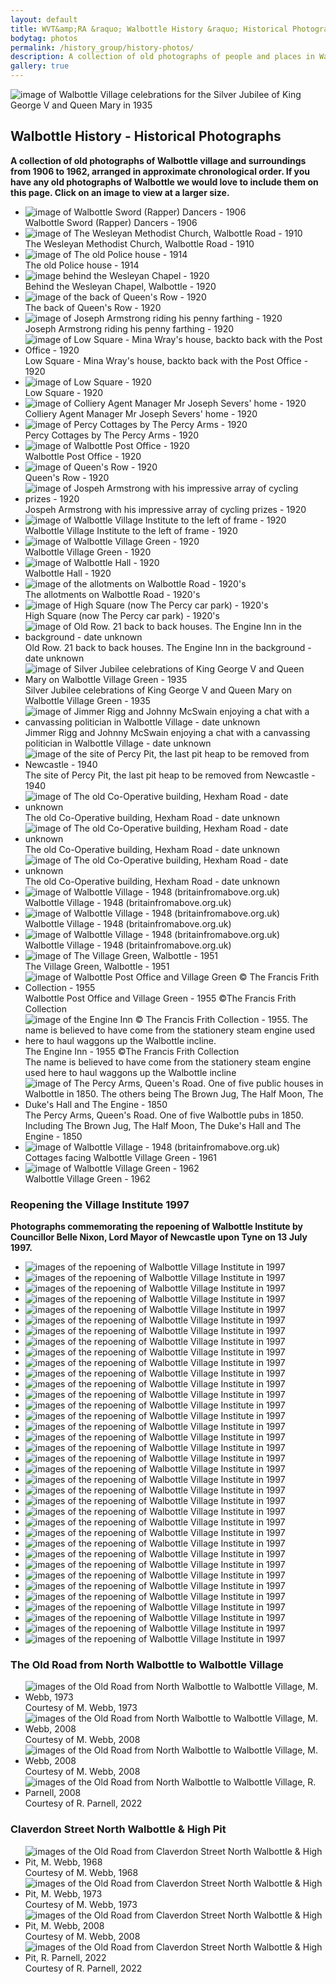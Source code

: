 ```yaml
---
layout: default
title: WVT&amp;RA &raquo; Walbottle History &raquo; Historical Photographs
bodytag: photos
permalink: /history_group/history-photos/
description: A collection of old photographs of people and places in Walbottle village and surroundings from 1906 to 1962, arranged in approximate chronological order.
gallery: true
---
```

<div class="container-fluid">
	<div class="row">
		<div class="mastImg">
			<img src="images/masthead-historyPhotos.jpg" class="img-responsive" alt="image of Walbottle Village celebrations for the Silver Jubilee of King George V and Queen Mary in 1935"/>
		</div>
	</div>
</div>
<div class="container-fluid historyBG"> <!-- container-fluid -->
	<div class="row"> <!-- row -->
		<div class="col-sm-1 col-xs-0"></div>
		<div class="col-sm-10 col-xs-12 mainPanel">
			<div class="row"> <!-- row -->
				<div class="col-xs-12">
			  		<h2>Walbottle History - Historical Photographs</h2>
			  		<p><strong>A collection of old photographs of Walbottle village and surroundings from 1906 to 1962, arranged in approximate chronological order. If you have any old photographs of Walbottle we would love to include them on this page. Click on an image to view at a larger size.</strong></p>
<!-- feature slider -->
 <div class="demo hasActive section">
                    	<ul id="imageGallery-photos" class="gallery list-unstyled">
							<li data-thumb="images/history/rapperDancers-1906.jpg" data-src="images/history/rapperDancers-1906.jpg"><img src="images/history/rapperDancers-1906.jpg" alt="image of Walbottle Sword (Rapper) Dancers - 1906" /><br>
	<caption>Walbottle Sword (Rapper) Dancers - 1906</caption></li>
							<li data-thumb="images/history/h-img01.jpg" data-src="images/history/h-img01.jpg"><img src="images/history/h-img01.jpg" alt="image of The Wesleyan Methodist Church, Walbottle Road - 1910" /><br>
	<caption>The Wesleyan Methodist Church, Walbottle Road - 1910</caption></li>
							<li data-thumb="images/history/policeHouse-1914.jpg" data-src="images/history/policeHouse-1914.jpg"><img src="images/history/policeHouse-1914.jpg" alt="image of The old Police house - 1914" /><br>
	<caption>The old Police house - 1914</caption></li>
							<li data-thumb="images/history/Behind-the-Weslyan-Chapel-2048x1572.jpg" data-src="images/history/Behind-the-Weslyan-Chapel-2048x1572.jpg"><img src="images/history/Behind-the-Weslyan-Chapel-2048x1572.jpg" alt="image behind the Wesleyan Chapel - 1920" /><br>
	<caption>Behind the Wesleyan Chapel, Walbottle - 1920</caption></li>
							<li data-thumb="images/history/Back-of-Queens-Row-2048x1625.jpg" data-src="images/history/Back-of-Queens-Row-2048x1625.jpg"><img src="images/history/Back-of-Queens-Row-2048x1625.jpg" alt="image of the back of Queen's Row - 1920" /><br>
	<caption>The back of Queen's Row - 1920</caption></li>
							<li data-thumb="images/history/JNPG5423.jpg" data-src="images/history/JNPG5423.jpg"><img src="images/history/JNPG5423.jpg" alt="image of Joseph Armstrong riding his penny farthing - 1920" /><br>
	<caption>Joseph Armstrong riding his penny farthing - 1920</caption></li>
							<li data-thumb="images/history/Low-Square-Mina-Wrays-house-back-to-back-with-Post-Office.jpg" data-src="images/history/Low-Square-Mina-Wrays-house-back-to-back-with-Post-Office.jpg"><img src="images/history/Low-Square-Mina-Wrays-house-back-to-back-with-Post-Office.jpg" alt="image of Low Square - Mina Wray's house, backto back with the Post Office - 1920" /><br>
	<caption>Low Square - Mina Wray's house, backto back with the Post Office - 1920</caption></li>
							<li data-thumb="images/history/Low-Square-2048x1644.jpg" data-src="images/history/Low-Square-2048x1644.jpg"><img src="images/history/Low-Square-2048x1644.jpg" alt="image of Low Square - 1920" /><br>
	<caption>Low Square - 1920</caption></li>
							<li data-thumb="images/history/Mr-Severs-residence-scaled.bk.jpg" data-src="images/history/Mr-Severs-residence-scaled.bk.jpg"><img src="images/history/Mr-Severs-residence-scaled.bk.jpg" alt="image of Colliery Agent Manager Mr Joseph Severs' home - 1920" /><br>
	<caption>Colliery Agent Manager Mr Joseph Severs' home - 1920</caption></li>
							<li data-thumb="images/history/Percy-Cottages-by-The-Percy-Arms-scaled.jpg" data-src="images/history/Percy-Cottages-by-The-Percy-Arms-scaled.jpg"><img src="images/history/Percy-Cottages-by-The-Percy-Arms-scaled.jpg" alt="image of Percy Cottages by The Percy Arms - 1920" /><br>
	<caption>Percy Cottages by The Percy Arms - 1920</caption></li>
							<li data-thumb="images/history/Post-Office.jpg" data-src="images/history/Post-Office.jpg"><img src="images/history/Post-Office.jpg" alt="image of Walbottle Post Office - 1920" /><br>
	<caption>Walbottle Post Office - 1920</caption></li>
							<li data-thumb="images/history/Queens-Row.jpg" data-src="images/history/Queens-Row.jpg"><img src="images/history/Queens-Row.jpg" alt="image of Queen's Row - 1920" /><br>
	<caption>Queen's Row - 1920</caption></li>
							<li data-thumb="images/armstrong-01.jpg" data-src="images/armstrong-01.jpg"><img src="images/armstrong-01.jpg" alt="image of Jospeh Armstrong with his impressive array of cycling prizes - 1920" /><br>
	<caption>Jospeh Armstrong with his impressive array of cycling prizes - 1920</caption></li>
							<li data-thumb="images/history/wvi-1920.jpg" data-src="images/history/wvi-1920.jpg"><img src="images/history/wvi-1920.jpg" alt="image of Walbottle Village Institute to the left of frame - 1920" /><br>
	<caption>Walbottle Village Institute to the left of frame - 1920</caption></li>
							<li data-thumb="images/history/villageGreen-1920.jpg" data-src="images/history/villageGreen-1920.jpg"><img src="images/history/villageGreen-1920.jpg" alt="image of Walbottle Village Green - 1920" /><br>
	<caption>Walbottle Village Green - 1920</caption></li>
							<li data-thumb="images/history/Walbottle-Hall-scaled.jpg" data-src="images/history/Walbottle-Hall-scaled.jpg"><img src="images/history/Walbottle-Hall-scaled.jpg" alt="image of Walbottle Hall - 1920" /><br>
	<caption>Walbottle Hall - 1920</caption></li>
							<li data-thumb="images/history/The-allotmments-on-Walbottle-road.jpg" data-src="images/history/The-allotmments-on-Walbottle-road.jpg"><img src="images/history/The-allotmments-on-Walbottle-road.jpg" alt="image of the allotments on Walbottle Road - 1920's" /><br>
	<caption>The allotments on Walbottle Road - 1920's</caption></li>
							<li data-thumb="images/history/IMG_5071.jpg" data-src="images/history/IMG_5071.jpg"><img src="images/history/IMG_5071.jpg" alt="image of High Square (now The Percy car park) - 1920's" /><br>
	<caption>High Square (now The Percy car park) - 1920's</caption></li>
							<li data-thumb="images/history/oldrow.jpg" data-src="images/history/oldrow.jpg"><img src="images/history/oldrow.jpg" alt="image of Old Row. 21 back to back houses. The Engine Inn in the background - date unknown" /><br>
	<caption>Old Row. 21 back to back houses. The Engine Inn in the background - date unknown</caption></li>
							<li data-thumb="images/history/Silver-Jubilee-King-George-V-1936.jpg" data-src="images/history/Silver-Jubilee-King-George-V-1936.jpg"><img src="images/history/Silver-Jubilee-King-George-V-1936.jpg" alt="image of Silver Jubilee celebrations of King George V and Queen Mary on Walbottle Village Green - 1935" /><br>
	<caption>Silver Jubilee celebrations of King George V and Queen Mary on Walbottle Village Green - 1935</caption></li>
							<li data-thumb="images/history/Johnny-McSwain-scaled.jpg" data-src="images/history/Johnny-McSwain-scaled.jpg"><img src="images/history/Johnny-McSwain-scaled.jpg" alt="image of Jimmer Rigg and Johnny McSwain enjoying a chat with a canvassing politician in Walbottle Village - date unknown" /><br>
	<caption>Jimmer Rigg and Johnny McSwain enjoying a chat with a canvassing politician in Walbottle Village - date unknown</caption></li>
							<li data-thumb="images/history/percypit.jpg" data-src="images/history/percypit.jpg"><img src="images/history/percypit.jpg" alt="image of the site of Percy Pit, the last pit heap to be removed from Newcastle - 1940" /><br>
	<caption>The site of Percy Pit, the last pit heap to be removed from Newcastle - 1940</caption></li>
							<li data-thumb="images/history/The-old-Co-Op-building.jpg" data-src="images/history/The-old-Co-Op-building.jpg"><img src="images/history/The-old-Co-Op-building.jpg" alt="image of The old Co-Operative building, Hexham Road - date unknown" /><br>
	<caption>The old Co-Operative building, Hexham Road - date unknown</caption></li>
							<li data-thumb="images/history/The-old-co-op-building-3.jpg" data-src="images/history/The-old-co-op-building-3.jpg"><img src="images/history/The-old-co-op-building-3.jpg" alt="image of The old Co-Operative building, Hexham Road - date unknown" /><br>
	<caption>The old Co-Operative building, Hexham Road - date unknown</caption></li>
							<li data-thumb="images/history/The-old-co-op-building-2.jpg" data-src="images/history/The-Old-Co-op-building-2.jpg"><img src="images/history/The-old-co-op-building-2.jpg" alt="image of The old Co-Operative building, Hexham Road - date unknown" /><br>
	<caption>The old Co-Operative building, Hexham Road - date unknown</caption></li>
							<li data-thumb="images/history/h-img04.jpg" data-src="images/history/h-img04.jpg"><img src="images/history/h-img04.jpg" alt="image of Walbottle Village - 1948 (britainfromabove.org.uk)" /><br>
	<caption>Walbottle Village - 1948 (britainfromabove.org.uk)</caption></li>
							<li data-thumb="images/history/h-img05.jpg" data-src="images/history/h-img05.jpg"><img src="images/history/h-img05.jpg" alt="image of Walbottle Village - 1948 (britainfromabove.org.uk)" /><br>
	<caption>Walbottle Village - 1948 (britainfromabove.org.uk)</caption></li>
							<li data-thumb="images/history/h-img06.jpg" data-src="images/history/h-img06.jpg"><img src="images/history/h-img06.jpg" alt="image of Walbottle Village - 1948 (britainfromabove.org.uk)" /><br>
	<caption>Walbottle Village - 1948 (britainfromabove.org.uk)</caption></li>
							<li data-thumb="images/history/h-img02.jpg" data-src="images/history/h-img02.jpg"><img src="images/history/h-img02.jpg" alt="image of The Village Green, Walbottle - 1951" /><br>
	<caption>The Village Green, Walbottle - 1951</caption></li>
							<li data-thumb="images/history/walbottle-postoffice-1955.jpg" data-src="images/history/walbottle-postoffice-1955.jpg"><img src="images/history/walbottle-postoffice-1955.jpg" alt="image of Walbottle Post Office and Village Green &copy; The Francis Frith Collection - 1955" /><br>
	<caption>Walbottle Post Office and Village Green - 1955 &copy;The Francis Frith Collection</caption></li>
							<li data-thumb="images/history/engineInn-1955.jpg" data-src="images/history/engineInn-1955.jpg"><img src="images/history/engineInn-1955.jpg" alt="image of the Engine Inn &copy; The Francis Frith Collection - 1955. The name is believed to have come from the stationery steam engine used here to haul waggons up the Walbottle incline." /><br>
	<caption>The Engine Inn - 1955 &copy;The Francis Frith Collection<br>
	The name is believed to have come from the stationery steam engine used here to haul waggons up the Walbottle incline</caption></li>
							<li data-thumb="images/history/The-Percy-looking-up-Queens-Drive.jpg" data-src="images/history/The-Percy-looking-up-Queens-Drive.jpg"><img src="images/history/The-Percy-looking-up-Queens-Drive.jpg" alt="image of The Percy Arms, Queen's Road. One of five public houses in Walbottle in 1850. The others being The Brown Jug, The Half Moon, The Duke's Hall and The Engine - 1850" /><br>
	<caption>The Percy Arms, Queen's Road. One of five Walbottle pubs in 1850.<br>
	Including The Brown Jug, The Half Moon, The Duke's Hall and The Engine - 1850</caption></li>
							<li data-thumb="images/history/h-img03.jpg" data-src="images/history/h-img03.jpg"><img src="images/history/h-img03.jpg" alt="image of Walbottle Village - 1948 (britainfromabove.org.uk)" /><br>
	<caption>Cottages facing Walbottle Village Green - 1961</caption></li>
							<li data-thumb="images/history/villageGreen-1962.jpg" data-src="images/history/villageGreen-1962.jpg"><img src="images/history/villageGreen-1962.jpg" alt="image of Walbottle Village Green - 1962" /><br>
	<caption>Walbottle Village Green - 1962</caption></li>
						</ul>
					</div>
					<div class="col-xs-12">
						<h3>Reopening the Village Institute 1997</h3>
			  			<p><strong>Photographs commemorating the repoening of Walbottle Institute by Councillor Belle Nixon, Lord Mayor of Newcastle upon Tyne on 13 July 1997.</strong></p>
						<!-- feature slider -->
						<div class="demo hasActive">
                        	<ul id="imageGallery-photos2" class="gallery list-unstyled">
                            	<li data-thumb="images/WVI-Opening/institute-re-opening-1997-(1).jpg" data-src="images/WVI-Opening/institute-re-opening-1997-(1).jpg"><img src="images/WVI-Opening/institute-re-opening-1997-(1).jpg" alt="images of the repoening of Walbottle Village Institute in 1997" class="img-responsive"  /></li>
								<li data-thumb="images/WVI-Opening/institute-re-opening-1997-(2).jpg" data-src="images/WVI-Opening/institute-re-opening-1997-(2).jpg"><img src="images/WVI-Opening/institute-re-opening-1997-(2).jpg" alt="images of the repoening of Walbottle Village Institute in 1997" class="img-responsive"  /></li>
								<li data-thumb="images/WVI-Opening/institute-re-opening-1997-(3).jpg" data-src="images/WVI-Opening/institute-re-opening-1997-(3).jpg"><img src="images/WVI-Opening/institute-re-opening-1997-(3).jpg" alt="images of the repoening of Walbottle Village Institute in 1997" class="img-responsive"  /></li>
								<li data-thumb="images/WVI-Opening/institute-re-opening-1997-(4).jpg" data-src="images/WVI-Opening/institute-re-opening-1997-(4).jpg"><img src="images/WVI-Opening/institute-re-opening-1997-(4).jpg" alt="images of the repoening of Walbottle Village Institute in 1997" class="img-responsive"  /></li>
								<li data-thumb="images/WVI-Opening/institute-re-opening-1997-(5).jpg" data-src="images/WVI-Opening/institute-re-opening-1997-(5).jpg"><img src="images/WVI-Opening/institute-re-opening-1997-(5).jpg" alt="images of the repoening of Walbottle Village Institute in 1997" /></li>
								<li data-thumb="images/WVI-Opening/institute-re-opening-1997-(6).jpg" data-src="images/WVI-Opening/institute-re-opening-1997-(6).jpg"><img src="images/WVI-Opening/institute-re-opening-1997-(6).jpg" alt="images of the repoening of Walbottle Village Institute in 1997" /></li>
								<li data-thumb="images/WVI-Opening/institute-re-opening-1997-(7).jpg" data-src="images/WVI-Opening/institute-re-opening-1997-(7).jpg"><img src="images/WVI-Opening/institute-re-opening-1997-(7).jpg" alt="images of the repoening of Walbottle Village Institute in 1997" /></li>
								<li data-thumb="images/WVI-Opening/institute-re-opening-1997-(8).jpg" data-src="images/WVI-Opening/institute-re-opening-1997-(8).jpg"><img src="images/WVI-Opening/institute-re-opening-1997-(8).jpg" alt="images of the repoening of Walbottle Village Institute in 1997" /></li>
								<li data-thumb="images/WVI-Opening/institute-re-opening-1997-(9).jpg" data-src="images/WVI-Opening/institute-re-opening-1997-(9).jpg"><img src="images/WVI-Opening/institute-re-opening-1997-(9).jpg" alt="images of the repoening of Walbottle Village Institute in 1997" /></li>
								<li data-thumb="images/WVI-Opening/institute-re-opening-1997-(10).jpg" data-src="images/WVI-Opening/institute-re-opening-1997-(10).jpg"><img src="images/WVI-Opening/institute-re-opening-1997-(10).jpg" alt="images of the repoening of Walbottle Village Institute in 1997" /></li>
								<li data-thumb="images/WVI-Opening/institute-re-opening-1997-(11).jpg" data-src="images/WVI-Opening/institute-re-opening-1997-(11).jpg"><img src="images/WVI-Opening/institute-re-opening-1997-(11).jpg" alt="images of the repoening of Walbottle Village Institute in 1997" /></li>
								<li data-thumb="images/WVI-Opening/institute-re-opening-1997-(12).jpg" data-src="images/WVI-Opening/institute-re-opening-1997-(12).jpg"><img src="images/WVI-Opening/institute-re-opening-1997-(12).jpg" alt="images of the repoening of Walbottle Village Institute in 1997" /></li>
								<li data-thumb="images/WVI-Opening/institute-re-opening-1997-(13).jpg" data-src="images/WVI-Opening/institute-re-opening-1997-(13).jpg"><img src="images/WVI-Opening/institute-re-opening-1997-(13).jpg" alt="images of the repoening of Walbottle Village Institute in 1997" /></li>
								<li data-thumb="images/WVI-Opening/institute-re-opening-1997-(14).jpg" data-src="images/WVI-Opening/institute-re-opening-1997-(14).jpg"><img src="images/WVI-Opening/institute-re-opening-1997-(14).jpg" alt="images of the repoening of Walbottle Village Institute in 1997" /></li>
								<li data-thumb="images/WVI-Opening/institute-re-opening-1997-(15).jpg" data-src="images/WVI-Opening/institute-re-opening-1997-(15).jpg"><img src="images/WVI-Opening/institute-re-opening-1997-(15).jpg" alt="images of the repoening of Walbottle Village Institute in 1997" /></li>
								<li data-thumb="images/WVI-Opening/institute-re-opening-1997-(16).jpg" data-src="images/WVI-Opening/institute-re-opening-1997-(16).jpg"><img src="images/WVI-Opening/institute-re-opening-1997-(16).jpg" alt="images of the repoening of Walbottle Village Institute in 1997" /></li>
								<li data-thumb="images/WVI-Opening/institute-re-opening-1997-(17).jpg" data-src="images/WVI-Opening/institute-re-opening-1997-(17).jpg"><img src="images/WVI-Opening/institute-re-opening-1997-(17).jpg" alt="images of the repoening of Walbottle Village Institute in 1997" /></li>
								<li data-thumb="images/WVI-Opening/institute-re-opening-1997-(18).jpg" data-src="images/WVI-Opening/institute-re-opening-1997-(18).jpg"><img src="images/WVI-Opening/institute-re-opening-1997-(18).jpg" alt="images of the repoening of Walbottle Village Institute in 1997" /></li>
								<li data-thumb="images/WVI-Opening/institute-re-opening-1997-(19).jpg" data-src="images/WVI-Opening/institute-re-opening-1997-(19).jpg"><img src="images/WVI-Opening/institute-re-opening-1997-(19).jpg" alt="images of the repoening of Walbottle Village Institute in 1997" /></li>
								<li data-thumb="images/WVI-Opening/institute-re-opening-1997-(20).jpg" data-src="images/WVI-Opening/institute-re-opening-1997-(20).jpg"><img src="images/WVI-Opening/institute-re-opening-1997-(20).jpg" alt="images of the repoening of Walbottle Village Institute in 1997" /></li>
								<li data-thumb="images/WVI-Opening/institute-re-opening-1997-(21).jpg" data-src="images/WVI-Opening/institute-re-opening-1997-(21).jpg"><img src="images/WVI-Opening/institute-re-opening-1997-(21).jpg" alt="images of the repoening of Walbottle Village Institute in 1997" /></li>
								<li data-thumb="images/WVI-Opening/institute-re-opening-1997-(22).jpg" data-src="images/WVI-Opening/institute-re-opening-1997-(22).jpg"><img src="images/WVI-Opening/institute-re-opening-1997-(22).jpg" alt="images of the repoening of Walbottle Village Institute in 1997" /></li>
								<li data-thumb="images/WVI-Opening/institute-re-opening-1997-(23).jpg" data-src="images/WVI-Opening/institute-re-opening-1997-(23).jpg"><img src="images/WVI-Opening/institute-re-opening-1997-(23).jpg" alt="images of the repoening of Walbottle Village Institute in 1997" /></li>
								<li data-thumb="images/WVI-Opening/institute-re-opening-1997-(24).jpg" data-src="images/WVI-Opening/institute-re-opening-1997-(24).jpg"><img src="images/WVI-Opening/institute-re-opening-1997-(24).jpg" alt="images of the repoening of Walbottle Village Institute in 1997" /></li>
								<li data-thumb="images/WVI-Opening/institute-re-opening-1997-(25).jpg" data-src="images/WVI-Opening/institute-re-opening-1997-(25).jpg"><img src="images/WVI-Opening/institute-re-opening-1997-(25).jpg" alt="images of the repoening of Walbottle Village Institute in 1997" /></li>
								<li data-thumb="images/WVI-Opening/institute-re-opening-1997-(26).jpg" data-src="images/WVI-Opening/institute-re-opening-1997-(26).jpg"><img src="images/WVI-Opening/institute-re-opening-1997-(26).jpg" alt="images of the repoening of Walbottle Village Institute in 1997" /></li>
								<li data-thumb="images/WVI-Opening/institute-re-opening-1997-(27).jpg" data-src="images/WVI-Opening/institute-re-opening-1997-(27).jpg"><img src="images/WVI-Opening/institute-re-opening-1997-(27).jpg" alt="images of the repoening of Walbottle Village Institute in 1997" /></li>
								<li data-thumb="images/WVI-Opening/institute-re-opening-1997-(28).jpg" data-src="images/WVI-Opening/institute-re-opening-1997-(28).jpg"><img src="images/WVI-Opening/institute-re-opening-1997-(28).jpg" alt="images of the repoening of Walbottle Village Institute in 1997" /></li>
								<li data-thumb="images/WVI-Opening/institute-re-opening-1997-(29).jpg" data-src="images/WVI-Opening/institute-re-opening-1997-(29).jpg"><img src="images/WVI-Opening/institute-re-opening-1997-(29).jpg" alt="images of the repoening of Walbottle Village Institute in 1997" /></li>
								<li data-thumb="images/WVI-Opening/institute-re-opening-1997-(30).jpg" data-src="images/WVI-Opening/institute-re-opening-1997-(30).jpg"><img src="images/WVI-Opening/institute-re-opening-1997-(30).jpg" alt="images of the repoening of Walbottle Village Institute in 1997" /></li>
								<li data-thumb="images/WVI-Opening/institute-re-opening-1997-(31).jpg" data-src="images/WVI-Opening/institute-re-opening-1997-(31).jpg"><img src="images/WVI-Opening/institute-re-opening-1997-(31).jpg" alt="images of the repoening of Walbottle Village Institute in 1997" /></li>
								<li data-thumb="images/WVI-Opening/institute-re-opening-1997-(32).jpg" data-src="images/WVI-Opening/institute-re-opening-1997-(32).jpg"><img src="images/WVI-Opening/institute-re-opening-1997-(32).jpg" alt="images of the repoening of Walbottle Village Institute in 1997" /></li>
								<li data-thumb="images/WVI-Opening/institute-re-opening-1997-(33).jpg" data-src="images/WVI-Opening/institute-re-opening-1997-(33).jpg"><img src="images/WVI-Opening/institute-re-opening-1997-(33).jpg" alt="images of the repoening of Walbottle Village Institute in 1997" /></li>
								<li data-thumb="images/WVI-Opening/institute-re-opening-1997-(34).jpg" data-src="images/WVI-Opening/institute-re-opening-1997-(34).jpg"><img src="images/WVI-Opening/institute-re-opening-1997-(34).jpg" alt="images of the repoening of Walbottle Village Institute in 1997" /></li>
								<li data-thumb="images/WVI-Opening/institute-re-opening-1997-(35).jpg" data-src="images/WVI-Opening/institute-re-opening-1997-(35).jpg"><img src="images/WVI-Opening/institute-re-opening-1997-(35).jpg" alt="images of the repoening of Walbottle Village Institute in 1997" /></li>
								<li data-thumb="images/WVI-Opening/institute-re-opening-1997-(36).jpg" data-src="images/WVI-Opening/institute-re-opening-1997-(36).jpg"><img src="images/WVI-Opening/institute-re-opening-1997-(36).jpg" alt="images of the repoening of Walbottle Village Institute in 1997" /></li>
							</ul>
						</div>
					</div>
					<div class="col-xs-12">
						<h3>The Old Road from North Walbottle to Walbottle Village</h3>
						<!-- feature slider -->
						<div class="demo hasActive">
                        	<ul id="imageGallery-photos3" class="gallery list-unstyled">
                            	<li data-thumb="images/history/oldRoad-image01.jpg" data-src="images/history/oldRoad-image01.jpg"><img src="images/history/oldRoad-image01.jpg" alt="images of the Old Road from North Walbottle to Walbottle Village, M. Webb, 1973" class="img-responsive" /><br><caption>Courtesy of M. Webb, 1973</caption></li>
								<li data-thumb="images/history/oldRoad-image02.jpg" data-src="images/history/oldRoad-image02.jpg"><img src="images/history/oldRoad-image02.jpg" alt="images of the Old Road from North Walbottle to Walbottle Village, M. Webb, 2008" class="img-responsive"  /><br><caption>Courtesy of M. Webb, 2008</caption></li>
								<li data-thumb="images/history/oldRoad-image03.jpg" data-src="images/history/oldRoad-image03.jpg"><img src="images/history/oldRoad-image03.jpg" alt="images of the Old Road from North Walbottle to Walbottle Village, M. Webb, 2008" class="img-responsive"  /><br><caption>Courtesy of M. Webb, 2008</caption></li>
								<li data-thumb="images/history/oldRoad-image04.jpg" data-src="images/history/oldRoad-image04.jpg"><img src="images/history/oldRoad-image04.jpg" alt="images of the Old Road from North Walbottle to Walbottle Village, R. Parnell, 2008" class="img-responsive"  /><br><caption>Courtesy of R. Parnell, 2022</caption></li>
							</ul>
						</div>
					</div>
					<div class="col-xs-12">
						<h3>Claverdon Street North Walbottle &amp; High Pit</h3>
						<!-- feature slider -->
						<div class="demo hasActive">
                        	<ul id="imageGallery-photos4" class="gallery list-unstyled">
                            	<li data-thumb="images/history/claverdonSt-image01.jpg" data-src="images/history/claverdonSt-image01.jpg"><img src="images/history/claverdonSt-image01.jpg" alt="images of the Old Road from Claverdon Street North Walbottle &amp; High Pit, M. Webb, 1968" class="img-responsive"  /><br><caption>Courtesy of M. Webb, 1968</caption></li>
								<li data-thumb="images/history/claverdonSt-image02.jpg" data-src="images/history/claverdonSt-image02.jpg"><img src="images/history/claverdonSt-image02.jpg" alt="images of the Old Road from Claverdon Street North Walbottle &amp; High Pit, M. Webb, 1973" class="img-responsive"  /><br><caption>Courtesy of M. Webb, 1973</caption></li>
								<li data-thumb="images/history/claverdonSt-image03.jpg" data-src="images/history/claverdonSt-image03.jpg"><img src="images/history/claverdonSt-image03.jpg" alt="images of the Old Road from Claverdon Street North Walbottle &amp; High Pit, M. Webb, 2008" class="img-responsive"  /><br><caption>Courtesy of M. Webb, 2008</caption></li>
								<li data-thumb="images/history/claverdonSt-image04.jpg" data-src="images/history/claverdonSt-image04.jpg"><img src="images/history/claverdonSt-image04.jpg" alt="images of the Old Road from Claverdon Street North Walbottle &amp; High Pit, R. Parnell, 2022" class="img-responsive"  /><br><caption>Courtesy of R. Parnell, 2022</caption></li>
							</ul>
						</div>
					</div>
				</div>
			</div> <!-- /row -->
		</div> <!-- /mainPanel -->
		<div class="col-sm-1 col-xs-0"></div>
	</div> <!-- /row -->
</div> <!-- /container-fluid -->
